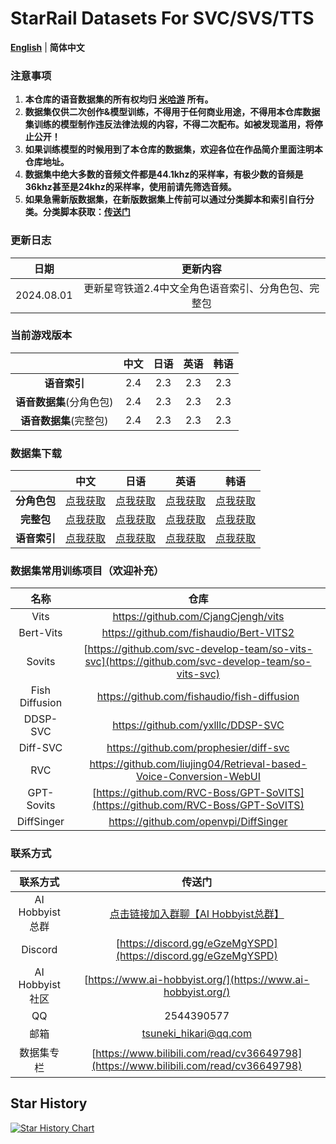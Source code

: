 # StarRail Datasets For SVC/SVS/TTS
[**English**](./README.md) | **简体中文**

### 注意事项

1. **本仓库的语音数据集的所有权均归 [米哈游](https://www.mihoyo.com/) 所有。**
2. **数据集仅供二次创作&模型训练，不得用于任何商业用途，不得用本仓库数据集训练的模型制作违反法律法规的内容，不得二次配布。如被发现滥用，将停止公开！**
3. **如果训练模型的时候用到了本仓库的数据集，欢迎各位在作品简介里面注明本仓库地址。**
4. **数据集中绝大多数的音频文件都是44.1khz的采样率，有极少数的音频是36khz甚至是24khz的采样率，使用前请先筛选音频。**
5. **如果急需新版数据集，在新版数据集上传前可以通过分类脚本和索引自行分类。分类脚本获取：[传送门](https://github.com/AI-Hobbyist/StarRail_Voice_Sorting_Scripts)**

### 更新日志

|    日期    |                 更新内容                  |
| :--------: | :---------------------------------------: |
| 2024.08.01 | 更新星穹铁道2.4中文全角色语音索引、分角色包、完整包 |

### 当前游戏版本

|                          | 中文 | 日语 | 英语 | 韩语 |
| :----------------------: | :--: | :--: | :--: | :--: |
|       **语音索引**       | 2.4  | 2.3  | 2.3  | 2.3  |
| **语音数据集**(分角色包) | 2.4  | 2.3 | 2.3  | 2.3  |
|  **语音数据集**(完整包)  | 2.4  | 2.3  | 2.3  | 2.3  |

### 数据集下载

|                              |                             中文                             |                             日语                             |                             英语                             |                             韩语                             |
| :--------------------------: | :----------------------------------------------------------: | :----------------------------------------------------------: | :----------------------------------------------------------: | :----------------------------------------------------------: |
|         **分角色包**         | [点我获取](https://pan.ai-hobbyist.org/StarRail%20Datasets/%E4%B8%AD%E6%96%87%20-%20Chinese) | [点我获取](https://pan.ai-hobbyist.org/StarRail%20Datasets/%E6%97%A5%E8%AF%AD%20-%20Japanese) | [点我获取](https://pan.ai-hobbyist.org/StarRail%20Datasets/%E8%8B%B1%E8%AF%AD%20-%20English) | [点我获取](https://pan.ai-hobbyist.org/StarRail%20Datasets/%E9%9F%A9%E8%AF%AD%20-%20Korean) |
| **完整包** | [点我获取](https://modelscope.cn/datasets/aihobbyist/StarRail_Dataset/resolve/master/StarRail2.4_CN.7z) | [点我获取](https://modelscope.cn/datasets/aihobbyist/StarRail_Dataset/resolve/master/StarRail2.3_JP.7z) | [点我获取](https://modelscope.cn/datasets/aihobbyist/StarRail_Dataset/resolve/master/StarRail2.3_EN.7z) | [点我获取](https://modelscope.cn/datasets/aihobbyist/StarRail_Dataset/resolve/master/StarRail2.3_KR.7z) |
|         **语音索引**         | [点我获取](https://github.com/AI-Hobbyist/StarRail_Voice_Sorting_Scripts/raw/main/Indexs/CHS.xlsx) | [点我获取](https://github.com/AI-Hobbyist/StarRail_Voice_Sorting_Scripts/raw/main/Indexs/JP.xlsx) | [点我获取](https://github.com/AI-Hobbyist/StarRail_Voice_Sorting_Scripts/raw/main/Indexs/EN.xlsx) | [点我获取](https://github.com/AI-Hobbyist/StarRail_Voice_Sorting_Scripts/raw/main/Indexs/KR.xlsx) |

### 数据集常用训练项目（欢迎补充）

|      名称      |                             仓库                             |
| :------------: | :----------------------------------------------------------: |
|      Vits      |             https://github.com/CjangCjengh/vits              |
|      Bert-Vits      |             https://github.com/fishaudio/Bert-VITS2             |
|     Sovits     | [https://github.com/svc-develop-team/so-vits-svc](https://github.com/svc-develop-team/so-vits-svc) |
| Fish Diffusion |         https://github.com/fishaudio/fish-diffusion          |
|    DDSP-SVC    |              https://github.com/yxlllc/DDSP-SVC              |
|    Diff-SVC    |            https://github.com/prophesier/diff-svc            |
|      RVC       | https://github.com/liujing04/Retrieval-based-Voice-Conversion-WebUI |
| GPT-Sovits | [https://github.com/RVC-Boss/GPT-SoVITS](https://github.com/RVC-Boss/GPT-SoVITS) |
|   DiffSinger   |            https://github.com/openvpi/DiffSinger             |

### 联系方式

|      联系方式      |                            传送门                            |
| :----------------: | :----------------------------------------------------------: |
| AI Hobbyist总群 | [点击链接加入群聊【AI Hobbyist总群】](http://qm.qq.com/cgi-bin/qm/qr?_wv=1027&k=7vd0kFFgSdgx3c3CZ33J01dx2XTdfelr&authKey=rsG7W1bP3mlsg3UfTpsVrLV%2BLYvmsqJvH%2F2KoWswFd3pa7nkBf0oEV5vCYvBHZLS&noverify=0&group_code=309046913) |
| Discord | [https://discord.gg/eGzeMgYSPD](https://discord.gg/eGzeMgYSPD) |
|   AI Hobbyist社区   | [https://www.ai-hobbyist.org/](https://www.ai-hobbyist.org/) |
|         QQ         |                          2544390577                          |
|        邮箱        |                    tsuneki_hikari@qq.com                     |
|        数据集专栏        |                    [https://www.bilibili.com/read/cv36649798](https://www.bilibili.com/read/cv36649798)                     |

## Star History

[![Star History Chart](https://api.star-history.com/svg?repos=AI-Hobbyist/StarRail_Datasets&type=Date)](https://star-history.com/#AI-Hobbyist/StarRail_Datasets&Date)
